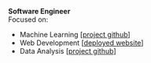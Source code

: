 <strong>Software Engineer</strong><br>
Focused on:<br>
* Machine Learning [[project github](https://github.com/JadenNgoOT/Machine-Learning-Group-Project)]
* Web Development [[deployed website](https://geratechservices.pythonanywhere.com/)]
* Data Analysis [[project github](https://github.com/JohnnyLiang-OTU/retail_analysis)]
